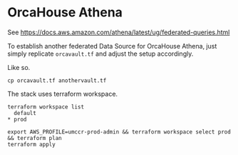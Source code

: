 # OrcaHouse Athena

See https://docs.aws.amazon.com/athena/latest/ug/federated-queries.html

To establish another federated Data Source for OrcaHouse Athena, just simply replicate `orcavault.tf` and adjust the setup accordingly.

Like so.

```
cp orcavault.tf anothervault.tf
```

The stack uses terraform workspace.

```
terraform workspace list
  default
* prod
```

```
export AWS_PROFILE=umccr-prod-admin && terraform workspace select prod && terraform plan
terraform apply
```
